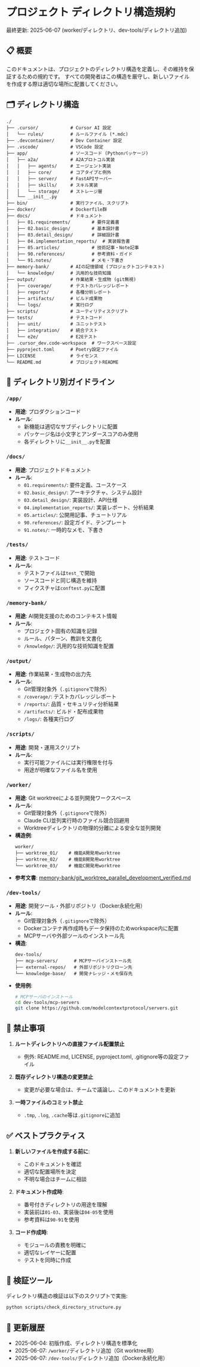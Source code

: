 # プロジェクト ディレクトリ構造規約

最終更新: 2025-06-07 (worker/ディレクトリ、dev-tools/ディレクトリ追加)

## 📋 概要

このドキュメントは、プロジェクトのディレクトリ構造を定義し、その維持を保証するための規約です。
すべての開発者はこの構造を厳守し、新しいファイルを作成する際は適切な場所に配置してください。

## 🗂️ ディレクトリ構造

```
./
├── .cursor/            # Cursor AI 設定
│   └── rules/          # ルールファイル (*.mdc)
├── .devcontainer/      # Dev Container 設定
├── .vscode/            # VSCode 設定
├── app/                # ソースコード (Pythonパッケージ)
│   ├── a2a/            # A2Aプロトコル実装
│   │   ├── agents/     # エージェント実装
│   │   ├── core/       # コアタイプと例外
│   │   ├── server/     # FastAPIサーバー
│   │   ├── skills/     # スキル実装
│   │   └── storage/    # ストレージ層
│   └── __init__.py
├── bin/                # 実行ファイル、スクリプト
├── docker/             # Dockerfile群
├── docs/               # ドキュメント
│   ├── 01.requirements/        # 要件定義書
│   ├── 02.basic_design/        # 基本設計書
│   ├── 03.detail_design/       # 詳細設計書
│   ├── 04.implementation_reports/  # 実装報告書
│   ├── 05.articles/            # 技術記事・Note記事
│   ├── 90.references/          # 参考資料・ガイド
│   └── 91.notes/               # メモ・下書き
├── memory-bank/        # AIの記憶領域 (プロジェクトコンテキスト)
│   └── knowledge/      # 汎用的な技術知識
├── output/             # 作業結果・生成物 (git無視)
│   ├── coverage/       # テストカバレッジレポート
│   ├── reports/        # 各種分析レポート
│   ├── artifacts/      # ビルド成果物
│   └── logs/           # 実行ログ
├── scripts/            # ユーティリティスクリプト
├── tests/              # テストコード
│   ├── unit/           # ユニットテスト
│   ├── integration/    # 統合テスト
│   └── e2e/            # E2Eテスト
├── .cursor_dev.code-workspace  # ワークスペース設定
├── pyproject.toml      # Poetry設定ファイル
├── LICENSE             # ライセンス
└── README.md           # プロジェクトREADME
```

## 📁 ディレクトリ別ガイドライン

### `/app/`
- **用途**: プロダクションコード
- **ルール**: 
  - 新機能は適切なサブディレクトリに配置
  - パッケージ名は小文字とアンダースコアのみ使用
  - 各ディレクトリに`__init__.py`を配置

### `/docs/`
- **用途**: プロジェクトドキュメント
- **ルール**:
  - `01.requirements/`: 要件定義、ユースケース
  - `02.basic_design/`: アーキテクチャ、システム設計
  - `03.detail_design/`: 実装設計、API仕様
  - `04.implementation_reports/`: 実装レポート、分析結果
  - `05.articles/`: 公開用記事、チュートリアル
  - `90.references/`: 設定ガイド、テンプレート
  - `91.notes/`: 一時的なメモ、下書き

### `/tests/`
- **用途**: テストコード
- **ルール**:
  - テストファイルは`test_`で開始
  - ソースコードと同じ構造を維持
  - フィクスチャは`conftest.py`に配置

### `/memory-bank/`
- **用途**: AI開発支援のためのコンテキスト情報
- **ルール**:
  - プロジェクト固有の知識を記録
  - ルール、パターン、教訓を文書化
  - `/knowledge/`: 汎用的な技術知識を配置

### `/output/`
- **用途**: 作業結果・生成物の出力先
- **ルール**:
  - Git管理対象外（`.gitignore`で除外）
  - `/coverage/`: テストカバレッジレポート
  - `/reports/`: 品質・セキュリティ分析結果
  - `/artifacts/`: ビルド・配布成果物
  - `/logs/`: 各種実行ログ

### `/scripts/`
- **用途**: 開発・運用スクリプト
- **ルール**:
  - 実行可能ファイルには実行権限を付与
  - 用途が明確なファイル名を使用

### `/worker/`
- **用途**: Git worktreeによる並列開発ワークスペース
- **ルール**:
  - Git管理対象外（`.gitignore`で除外）
  - Claude CLI並列実行時のファイル競合回避用
  - Worktreeディレクトリの物理的分離による安全な並列開発
- **構造例**:
  ```
  worker/
  ├── worktree_01/    # 機能A開発用worktree
  ├── worktree_02/    # 機能B開発用worktree
  └── worktree_03/    # 機能C開発用worktree
  ```
- **参考文書**: [memory-bank/git_worktree_parallel_development_verified.md](../../memory-bank/git_worktree_parallel_development_verified.md)

### `/dev-tools/`
- **用途**: 開発ツール・外部リポジトリ（Docker永続化用）
- **ルール**:
  - Git管理対象外（`.gitignore`で除外）
  - Dockerコンテナ再作成時もデータ保持のためworkspace内に配置
  - MCPサーバや外部ツールのインストール先
- **構造**:
  ```
  dev-tools/
  ├── mcp-servers/      # MCPサーバインストール先
  ├── external-repos/   # 外部リポジトリクローン先
  └── knowledge-base/   # 開発ナレッジ・メモ保存先
  ```
- **使用例**:
  ```bash
  # MCPサーバのインストール
  cd dev-tools/mcp-servers
  git clone https://github.com/modelcontextprotocol/servers.git
  ```

## 🚫 禁止事項

1. **ルートディレクトリへの直接ファイル配置禁止**
   - 例外: README.md, LICENSE, pyproject.toml, .gitignore等の設定ファイル

2. **既存ディレクトリ構造の変更禁止**
   - 変更が必要な場合は、チームで議論し、このドキュメントを更新

3. **一時ファイルのコミット禁止**
   - `.tmp`, `.log`, `.cache`等は`.gitignore`に追加

## ✅ ベストプラクティス

1. **新しいファイルを作成する前に**:
   - このドキュメントを確認
   - 適切な配置場所を決定
   - 不明な場合はチームに相談

2. **ドキュメント作成時**:
   - 番号付きディレクトリの用途を理解
   - 実装前は`01-03`、実装後は`04-05`を使用
   - 参考資料は`90-91`を使用

3. **コード作成時**:
   - モジュールの責務を明確に
   - 適切なレイヤーに配置
   - テストを同時に作成

## 🔧 検証ツール

ディレクトリ構造の検証は以下のスクリプトで実施:
```bash
python scripts/check_directory_structure.py
```

## 📝 更新履歴

- 2025-06-04: 初版作成、ディレクトリ構造を標準化
- 2025-06-07: `/worker/`ディレクトリ追加（Git worktree用）
- 2025-06-07: `/dev-tools/`ディレクトリ追加（Docker永続化用）